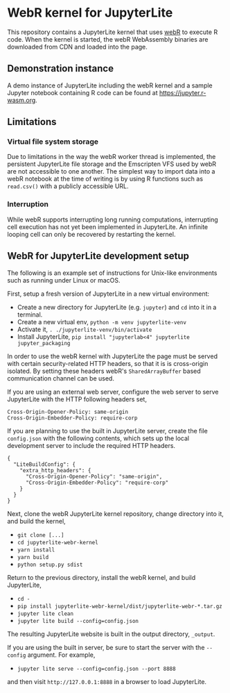 # WebR kernel for JupyterLite

This repository contains a JupyterLite kernel that uses [webR](https://github.com/r-wasm/webR) to execute R code. When the kernel is started, the webR WebAssembly binaries are downloaded from CDN and loaded into the page.

## Demonstration instance
A demo instance of JupyterLite including the webR kernel and a sample Jupyter notebook containing R code can be found at <https://jupyter.r-wasm.org>.

## Limitations

### Virtual file system storage

Due to limitations in the way the webR worker thread is implemented, the persistent JupyterLite file storage and the Emscripten VFS used by webR are not accessible to one another. The simplest way to import data into a webR notebook at the time of writing is by using R functions such as `read.csv()` with a publicly accessible URL.

### Interruption

While webR supports interrupting long running computations, interrupting cell execution has not yet been implemented in JupyterLite. An infinite looping cell can only be recovered by restarting the kernel.

## WebR for JupyterLite development setup

The following is an example set of instructions for Unix-like environments such as running under Linux or macOS.

First, setup a fresh version of JupyterLite in a new virtual environment:

* Create a new directory for JupyterLite (e.g. `jupyter`) and `cd` into it in a
  terminal.
* Create a new virtual env, `python -m venv jupyterlite-venv`
* Activate it, `. ./jupyterlite-venv/bin/activate`
* Install JupyterLite, `pip install "jupyterlab<4" jupyterlite jupyter_packaging`

In order to use the webR kernel with JupyterLite the page must be served with certain security-related HTTP headers, so that it is is cross-origin isolated. By setting these headers webR's `SharedArrayBuffer` based communication channel can be used.

If you are using an external web server, configure the web server to serve JupyterLite with the HTTP following headers set,

```
Cross-Origin-Opener-Policy: same-origin
Cross-Origin-Embedder-Policy: require-corp
```

If you are planning to use the built in JupyterLite server, create the file `config.json` with the following contents, which sets up the local development server to include the required HTTP headers.

```
{
  "LiteBuildConfig": {
    "extra_http_headers": {
      "Cross-Origin-Opener-Policy": "same-origin",
      "Cross-Origin-Embedder-Policy": "require-corp"
    }
  }
}
```

Next, clone the webR JupyterLite kernel repository, change directory into it, and build the kernel,

 * `git clone [...]`
 * `cd jupyterlite-webr-kernel`
 * `yarn install`
 * `yarn build`
 * `python setup.py sdist`

Return to the previous directory, install the webR kernel, and build JupyterLite,

 * `cd -`
 * `pip install jupyterlite-webr-kernel/dist/jupyterlite-webr-*.tar.gz`
 * `jupyter lite clean`
 * `jupyter lite build --config=config.json`

The resulting JupyterLite website is built in the output directory, `_output`.

If you are using the built in server, be sure to start the server with the `--config` argument. For example,

* `jupyter lite serve --config=config.json --port 8888`

and then visit `http://127.0.0.1:8888` in a browser to load JupyterLite.
